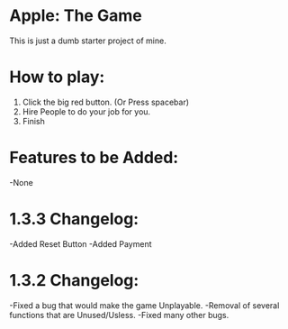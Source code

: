 # Apple: The Game
This is just a dumb starter project of mine.

# How to play:
1) Click the big red button. (Or Press spacebar)
2) Hire People to do your job for you.
3) Finish

# Features to be Added:
-None

# 1.3.3 Changelog:
-Added Reset Button
-Added Payment

# 1.3.2 Changelog:
-Fixed a bug that would make the game Unplayable.
-Removal of several functions that are Unused/Usless.
-Fixed many other bugs.
